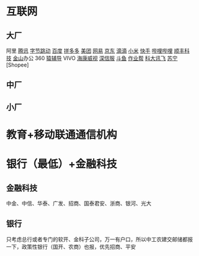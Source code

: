 

# 互联网

## 大厂

阿里 [腾讯](https://www.nowcoder.com/jump/super-jump/word?word=腾讯) [字节跳动](https://www.nowcoder.com/jump/super-jump/word?word=字节跳动) [百度](https://www.nowcoder.com/jump/super-jump/word?word=百度) [拼多多](https://www.nowcoder.com/jump/super-jump/word?word=拼多多) [美团](https://www.nowcoder.com/jump/super-jump/word?word=美团) [网易](https://www.nowcoder.com/jump/super-jump/word?word=网易) [京东](https://www.nowcoder.com/jump/super-jump/word?word=京东) [滴滴](https://www.nowcoder.com/jump/super-jump/word?word=滴滴) [小米](https://www.nowcoder.com/jump/super-jump/word?word=小米) [快手](https://www.nowcoder.com/jump/super-jump/word?word=快手) [哔哩哔哩](https://www.nowcoder.com/jump/super-jump/word?word=哔哩哔哩) [顺丰科技](https://www.nowcoder.com/jump/super-jump/word?word=顺丰科技) [金山](https://www.nowcoder.com/jump/super-jump/word?word=金山)办公 360 [猿辅导](https://www.nowcoder.com/jump/super-jump/word?word=猿辅导) VIVO [海康威视](https://www.nowcoder.com/jump/super-jump/word?word=海康威视) [深信服](https://www.nowcoder.com/jump/super-jump/word?word=深信服) [斗鱼](https://www.nowcoder.com/jump/super-jump/word?word=斗鱼) [作业帮](https://www.nowcoder.com/jump/super-jump/word?word=作业帮) [科大讯飞](https://www.nowcoder.com/jump/super-jump/word?word=科大讯飞) [苏宁](https://www.nowcoder.com/jump/super-jump/word?word=苏宁) [Shopee]



## 中厂



## 小厂



# 教育+移动联通通信机构





# 银行（最低）+金融科技

## 金融科技

中金、中信、华泰、广发、招商、国泰君安、浙商、银河、光大

## 银行

只考虑总行或者专门的软开、金科子公司，万一有户口，所以中工农建交邮储都报一下，政策性银行（国开、农商）也报，优先招商、平安